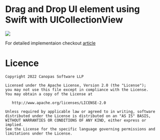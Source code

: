 # Drag and Drop UI element using Swift with UICollectionView

<img src="https://github.com/cp-amisha-i/Drag-Drop-Ex/blob/main/DragNDropEx/GIF/Sample.gif" />


For detailed implementaion checkout [article](https://blog.canopas.com/ios-drag-and-drop-collection-view-cell-using-swift-ea21d1f4045c)

# Licence

```
Copyright 2022 Canopas Software LLP

Licensed under the Apache License, Version 2.0 (the "License");
you may not use this file except in compliance with the License.
You may obtain a copy of the License at

   http://www.apache.org/licenses/LICENSE-2.0

Unless required by applicable law or agreed to in writing, software
distributed under the License is distributed on an "AS IS" BASIS,
WITHOUT WARRANTIES OR CONDITIONS OF ANY KIND, either express or implied.
See the License for the specific language governing permissions and
limitations under the License.
```
